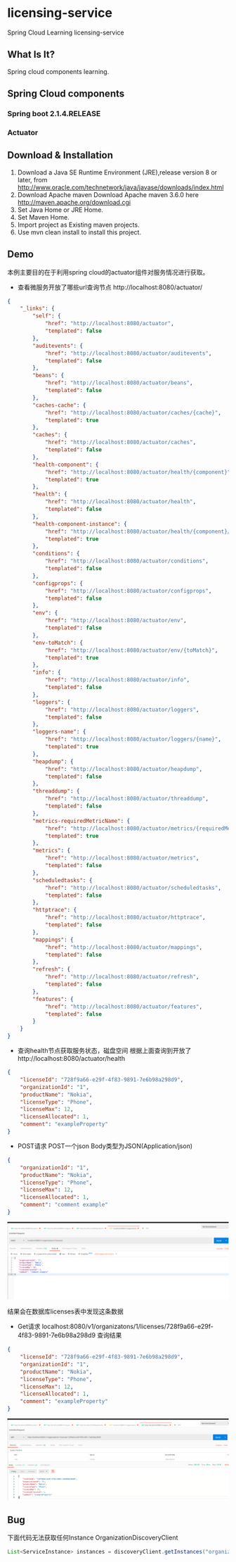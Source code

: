 # licensing-service
Spring Cloud Learning licensing-service
## What Is It?
Spring cloud components learning.
## Spring Cloud components
### Spring boot 2.1.4.RELEASE
### Actuator
## Download & Installation
1. Download a Java SE Runtime Environment (JRE),release version 8 or later, from http://www.oracle.com/technetwork/java/javase/downloads/index.html
2. Download Apache maven
Download Apache maven 3.6.0 here
http://maven.apache.org/download.cgi
3. Set Java Home or JRE Home.
4. Set Maven Home.
5. Import project as Existing maven projects.
6. Use mvn clean install to install this project.
## Demo
本例主要目的在于利用spring cloud的actuator组件对服务情况进行获取。

- 查看微服务开放了哪些url查询节点
http://localhost:8080/actuator/
```json
{
    "_links": {
        "self": {
            "href": "http://localhost:8080/actuator",
            "templated": false
        },
        "auditevents": {
            "href": "http://localhost:8080/actuator/auditevents",
            "templated": false
        },
        "beans": {
            "href": "http://localhost:8080/actuator/beans",
            "templated": false
        },
        "caches-cache": {
            "href": "http://localhost:8080/actuator/caches/{cache}",
            "templated": true
        },
        "caches": {
            "href": "http://localhost:8080/actuator/caches",
            "templated": false
        },
        "health-component": {
            "href": "http://localhost:8080/actuator/health/{component}",
            "templated": true
        },
        "health": {
            "href": "http://localhost:8080/actuator/health",
            "templated": false
        },
        "health-component-instance": {
            "href": "http://localhost:8080/actuator/health/{component}/{instance}",
            "templated": true
        },
        "conditions": {
            "href": "http://localhost:8080/actuator/conditions",
            "templated": false
        },
        "configprops": {
            "href": "http://localhost:8080/actuator/configprops",
            "templated": false
        },
        "env": {
            "href": "http://localhost:8080/actuator/env",
            "templated": false
        },
        "env-toMatch": {
            "href": "http://localhost:8080/actuator/env/{toMatch}",
            "templated": true
        },
        "info": {
            "href": "http://localhost:8080/actuator/info",
            "templated": false
        },
        "loggers": {
            "href": "http://localhost:8080/actuator/loggers",
            "templated": false
        },
        "loggers-name": {
            "href": "http://localhost:8080/actuator/loggers/{name}",
            "templated": true
        },
        "heapdump": {
            "href": "http://localhost:8080/actuator/heapdump",
            "templated": false
        },
        "threaddump": {
            "href": "http://localhost:8080/actuator/threaddump",
            "templated": false
        },
        "metrics-requiredMetricName": {
            "href": "http://localhost:8080/actuator/metrics/{requiredMetricName}",
            "templated": true
        },
        "metrics": {
            "href": "http://localhost:8080/actuator/metrics",
            "templated": false
        },
        "scheduledtasks": {
            "href": "http://localhost:8080/actuator/scheduledtasks",
            "templated": false
        },
        "httptrace": {
            "href": "http://localhost:8080/actuator/httptrace",
            "templated": false
        },
        "mappings": {
            "href": "http://localhost:8080/actuator/mappings",
            "templated": false
        },
        "refresh": {
            "href": "http://localhost:8080/actuator/refresh",
            "templated": false
        },
        "features": {
            "href": "http://localhost:8080/actuator/features",
            "templated": false
        }
    }
}
```
- 查询health节点获取服务状态，磁盘空间
根据上面查询到开放了
http://localhost:8080/actuator/health
```json
{
    "licenseId": "728f9a66-e29f-4f83-9891-7e6b98a298d9",
    "organizationId": "1",
    "productName": "Nokia",
    "licenseType": "Phone",
    "licenseMax": 12,
    "licenseAllocated": 1,
    "comment": "exampleProperty"
}
```
- POST请求
POST一个json Body类型为JSON(Application/json)
```json
{
    "organizationId": "1",
    "productName": "Nokia",
    "licenseType": "Phone",
    "licenseMax": 12,
    "licenseAllocated": 1,
    "comment": "comment example"
}
```
![PostMan Post 范例](https://github.com/ChenLin12138/licensing-service/blob/master/demo/pic/LicensePostDemo.png)

结果会在数据库licenses表中发现这条数据


- Get请求
localhost:8080/v1/organizatons/1/licenses/728f9a66-e29f-4f83-9891-7e6b98a298d9
查询结果
```json
{
    "licenseId": "728f9a66-e29f-4f83-9891-7e6b98a298d9",
    "organizationId": "1",
    "productName": "Nokia",
    "licenseType": "Phone",
    "licenseMax": 12,
    "licenseAllocated": 1,
    "comment": "exampleProperty"
}
```
![PostMan Get 范例](https://github.com/ChenLin12138/licensing-service/blob/master/demo/pic/LicenseGetDemo.png)
## Bug
下面代码无法获取任何Instance
OrganizationDiscoveryClient
```java
List<ServiceInstance> instances = discoveryClient.getInstances("organizationservice");
```
